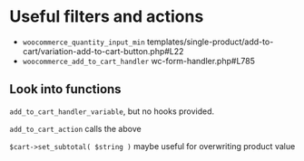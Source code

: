 # Useful filters and actions

* `woocommerce_quantity_input_min` templates/single-product/add-to-cart/variation-add-to-cart-button.php#L22
* `woocommerce_add_to_cart_handler` wc-form-handler.php#L785

## Look into functions

`add_to_cart_handler_variable`, but no hooks provided.

`add_to_cart_action` calls the above

`$cart->set_subtotal( $string )` maybe useful for overwriting product value
